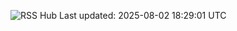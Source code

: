 ![RSS Hub](https://img.shields.io/badge/📰_RSS_Hub-Updated_every_6h-brightgreen)
Last updated: 2025-08-02 18:29:01 UTC
